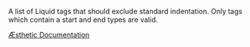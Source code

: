 A list of Liquid tags that should exclude standard indentation. Only tags which contain a start and end types are valid.


[Æsthetic Documentation](https://aesthetic.js.org/rules/liquid/dedentTagList/)
